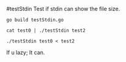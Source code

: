 #testStdin
Test if stdin can show the file size.

`go build testStdin.go`

`cat test0 | ./testStdin test2`

`./testStdin test0 < test2`

If u lazy;
It can.


